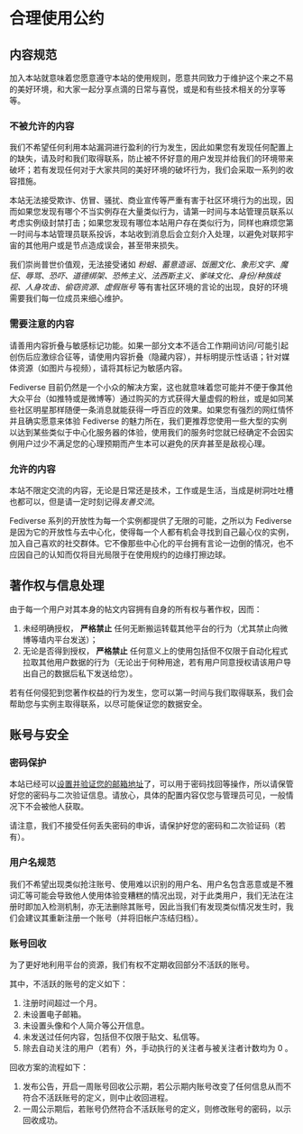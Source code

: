 # 合理使用公约

## 内容规范

加入本站就意味着您愿意遵守本站的使用规则，愿意共同致力于维护这个来之不易的美好环境，和大家一起分享点滴的日常与喜悦，或是和有些技术相关的分享等等。

### 不被允许的内容

我们不希望任何利用本站漏洞进行盈利的行为发生，因此如果您有发现任何配置上的缺失，请及时和我们取得联系，防止被不怀好意的用户发现并给我们的环境带来破坏；若有发现任何对于大家共同的美好环境的破坏行为，我们会采取一系列的收容措施。

本站无法接受欺诈、仿冒、骚扰、商业宣传等严重有害于社区环境行为的出现，因而如果您发现有哪个不当实例存在大量类似行为，请第一时间与本站管理员联系以考虑实例级封禁打击；如果您发现有哪位本站用户存在类似行为，同样也麻烦您第一时间与本站管理员联系投诉，本站收到消息后会立刻介入处理，以避免对联邦宇宙的其他用户或是节点造成误会，甚至带来损失。

我们崇尚普世价值观，无法接受诸如 *粉蛆、蓄意造谣、饭圈文化、象形文字、魔怔、辱骂、恐吓、道德绑架、恐怖主义、法西斯主义、爹味文化、身份/种族歧视、人身攻击、偷窃资源、虚假账号* 等有害社区环境的言论的出现，良好的环境需要我们每一位成员来细心维护。

### 需要注意的内容

请善用内容折叠与敏感标记功能。如果一部分文本不适合工作期间访问/可能引起创伤后应激综合征等，请使用内容折叠（隐藏内容），并标明提示性话语；针对媒体资源（如图片与视频），请将其标记为敏感内容。

Fediverse 目前仍然是一个小众的解决方案，这也就意味着您可能并不便于像其他大众平台（如推特或是微博等）通过购买的方式获得大量虚假的粉丝，或是如同某些社区明星那样随便一条消息就能获得一呼百应的效果。如果您有强烈的网红情怀并且确实愿意来体验 Fediverse 的魅力所在，我们更推荐您使用一些大型的实例以达到某些类似于中心化服务器的体验，使用我们的服务时您就已经确定不会因实例用户过少不满足您的心理预期而产生本可以避免的厌弃甚至是敌视心理。

### 允许的内容

本站不限定交流的内容，无论是日常还是技术，工作或是生活，当成是树洞吐吐槽也都可以，但是请一定时刻记得*友善交流*。

Fediverse 系列的开放性为每一个实例都提供了无限的可能，之所以为 Fediverse 是因为它的开放性与去中心化，使得每一个人都有机会寻找到自己最心仪的实例，加入自己喜欢的社交群体。它不像那些中心化的平台拥有言论一边倒的情况，也不应因自己的认知而仅将目光局限于在使用规约的边缘打擦边球。

## 著作权与信息处理

由于每一个用户对其本身的帖文内容拥有自身的所有权与著作权，因而：

1. 未经明确授权， **严格禁止** 任何无断搬运转载其他平台的行为（尤其禁止向微博等墙内平台发送）；
2. 无论是否得到授权， **严格禁止** 任何意义上的使用包括但不仅限于自动化程式拉取其他用户数据的行为（无论出于何种用途，若有用户同意授权请该用户导出自己的数据后私下发送给您）。

若有任何侵犯到您著作权益的行为发生，您可以第一时间与我们取得联系，我们会帮助您与实例主取得联系，以尽可能保证您的数据安全。

## 账号与安全

### 密码保护

本站已经可以[设置并验证您的邮箱地址](https://nya.one/settings/email)了，可以用于密码找回等操作，所以请保管好您的密码与二次验证信息。请放心，具体的配置内容仅您与管理员可见，一般情况下不会被他人获取。

请注意，我们不接受任何丢失密码的申诉，请保护好您的密码和二次验证码（若有）。

### 用户名规范

我们不希望出现类似抢注账号、使用难以识别的用户名、用户名包含恶意或是不雅词汇等可能会导致他人使用体验变糟糕的情况出现，对于此类用户，我们无法在注册时即加入检测机制，亦无法删除其账号，因此当我们有发现类似情况发生时，我们会建议其重新注册一个账号（并将旧帐户冻结归档）。

### 账号回收

为了更好地利用平台的资源，我们有权不定期收回部分不活跃的账号。

其中，不活跃的账号的定义如下：

1. 注册时间超过一个月。
2. 未设置电子邮箱。
3. 未设置头像和个人简介等公开信息。
4. 未发送过任何内容，包括但不仅限于贴文、私信等。
5. 除去自动关注的用户（若有）外，手动执行的关注者与被关注者计数均为 0 。

回收方案的流程如下：

1. 发布公告，开启一周账号回收公示期，若公示期内账号改变了任何信息从而不符合不活跃账号的定义，则中止收回进程。
2. 一周公示期后，若账号仍然符合不活跃账号的定义，则修改账号的密码，以示回收成功。
